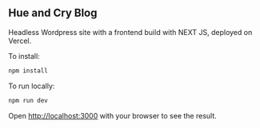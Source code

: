 ## Hue and Cry Blog

Headless Wordpress site with a frontend build with NEXT JS, deployed on Vercel.

To install:

```bash
npm install
```

To run locally:

```bash
npm run dev
```

Open [http://localhost:3000](http://localhost:3000) with your browser to see the result.


